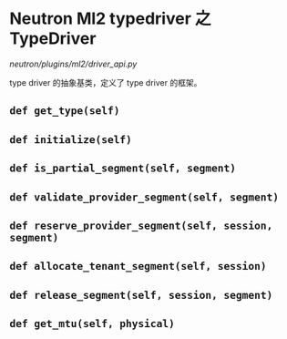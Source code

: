 # Neutron Ml2 typedriver 之 TypeDriver

*neutron/plugins/ml2/driver_api.py*

type driver 的抽象基类，定义了 type driver 的框架。

## `def get_type(self)`

## `def initialize(self)`

## `def is_partial_segment(self, segment)`

## `def validate_provider_segment(self, segment)`

## `def reserve_provider_segment(self, session, segment)`

## `def allocate_tenant_segment(self, session)`

## `def release_segment(self, session, segment)`

## `def get_mtu(self, physical)`